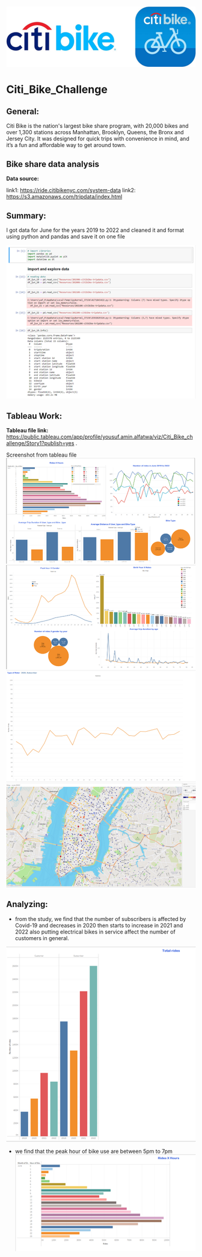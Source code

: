 ![](Images/cover.jpeg)
# Citi_Bike_Challenge
## General:
Citi Bike is the nation's largest bike share program, with 20,000 bikes and over 1,300 stations across Manhattan, Brooklyn, Queens, the Bronx and Jersey City. It was designed for quick trips with convenience in mind, and it’s a fun and affordable way to get around town.

## Bike share data analysis 
**Data source:**

link1: https://ride.citibikenyc.com/system-data
link2: https://s3.amazonaws.com/tripdata/index.html

## Summary:


I got data for June for the years 2019 to 2022 and cleaned it and format using python and pandas and save it on one file

![Cleaning code](Images/code.png)

## Tableau Work:

**Tableau file link:** https://public.tableau.com/app/profile/yousuf.amin.alfatwa/viz/Citi_Bike_challenge/Story1?publish=yes .

Screenshot from tableau file 
![dash1](Images/dash_1.png)
![dash2](Images/dash_2.png)
![sub](Images/sub21.png)
![map](Images/map.png)




## Analyzing:
- from the study, we find that the number of subscribers is affected by Covid-19 and decreases in 2020 then starts to increase in 2021 and 2022 also putting electrical bikes in service affect the number of customers in general.

![result](Images/number_of_subs.png)

- we find that the peak hour of bike use are between 5pm to 7pm
![result](Images/Peak.png)
